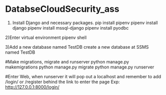 # DatabseCloudSecurity_ass
1) Install Django and necessary packages.
pip install pipenv
pipenv install django
pipenv install mssql-django
pipenv install pyodbc

2)Enter virtual environment
pipenv shell

3)Add a new database named TestDB
create a new database at SSMS named TestDB

#Make migrations, migrate and runserver 
python manage.py makemigrations
python manage.py migrate
python manage.py runserver

#Enter Web, when runserver it will pop out a localhost and remember to add /login/ or /register behind the link to enter the page
Exp: http://127.0.0.1:8000/login/
